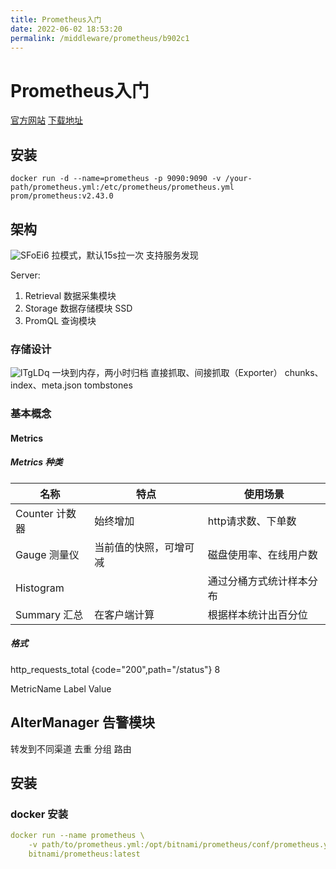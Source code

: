 ```yaml
---
title: Prometheus入门
date: 2022-06-02 18:53:20
permalink: /middleware/prometheus/b902c1
---
```


# Prometheus入门

[官方网站](https://prometheus.io/)
[下载地址](https://prometheus.io/download/)

## 安装

```shell
docker run -d --name=prometheus -p 9090:9090 -v /your-path/prometheus.yml:/etc/prometheus/prometheus.yml prom/prometheus:v2.43.0
```

## 架构

![SFoEi6](https://qiqiang.oss-cn-hangzhou.aliyuncs.com/muan/SFoEi6.jpg)
拉模式，默认15s拉一次
支持服务发现

Server:

1. Retrieval 数据采集模块
2. Storage 数据存储模块 SSD
3. PromQL 查询模块

### 存储设计

![lTgLDq](https://qiqiang.oss-cn-hangzhou.aliyuncs.com/muan/lTgLDq.jpg)
一块到内存，两小时归档
直接抓取、间接抓取（Exporter）
chunks、index、meta.json tombstones

### 基本概念

#### Metrics

##### Metrics 种类

| 名称          | 特点          | 使用场景         |
|-------------|-------------|--------------|
| Counter 计数器 | 始终增加        | http请求数、下单数  |
| Gauge 测量仪   | 当前值的快照，可增可减 | 磁盘使用率、在线用户数  |
| Histogram   |             | 通过分桶方式统计样本分布 |
| Summary 汇总  | 在客户端计算      | 根据样本统计出百分位   |

##### 格式

http_requests_total {code="200",path="/status"} 8

MetricName Label Value

## AlterManager 告警模块

转发到不同渠道
去重
分组
路由

## 安装

### docker 安装
```yaml
docker run --name prometheus \
    -v path/to/prometheus.yml:/opt/bitnami/prometheus/conf/prometheus.yml \
    bitnami/prometheus:latest
```

